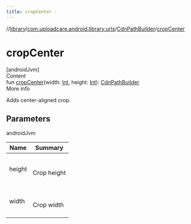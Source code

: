 ```yaml
---
title: cropCenter -
---
```

//[library](../../index.md)/[com.uploadcare.android.library.urls](../index.md)/[CdnPathBuilder](index.md)/[cropCenter](crop-center.md)



# cropCenter  
[androidJvm]  
Content  
fun [cropCenter](crop-center.md)(width: [Int](https://kotlinlang.org/api/latest/jvm/stdlib/kotlin/-int/index.html), height: [Int](https://kotlinlang.org/api/latest/jvm/stdlib/kotlin/-int/index.html)): [CdnPathBuilder](index.md)  
More info  


Adds center-aligned crop.



## Parameters  
  
androidJvm  
  
|  Name|  Summary| 
|---|---|
| <a name="com.uploadcare.android.library.urls/CdnPathBuilder/cropCenter/#kotlin.Int#kotlin.Int/PointingToDeclaration/"></a>height| <a name="com.uploadcare.android.library.urls/CdnPathBuilder/cropCenter/#kotlin.Int#kotlin.Int/PointingToDeclaration/"></a><br><br>Crop height<br><br>
| <a name="com.uploadcare.android.library.urls/CdnPathBuilder/cropCenter/#kotlin.Int#kotlin.Int/PointingToDeclaration/"></a>width| <a name="com.uploadcare.android.library.urls/CdnPathBuilder/cropCenter/#kotlin.Int#kotlin.Int/PointingToDeclaration/"></a><br><br>Crop width<br><br>
  
  



